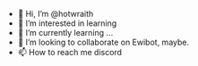 - 👋 Hi, I’m @hotwraith
- 👀 I’m interested in learning
- 🌱 I’m currently learning ...
- 💞️ I’m looking to collaborate on Ewibot, maybe.
- 📫 How to reach me discord

<!---
hotwraith/hotwraith is a ✨ special ✨ repository because its `README.md` (this file) appears on your GitHub profile.
You can click the Preview link to take a look at your changes.
--->
